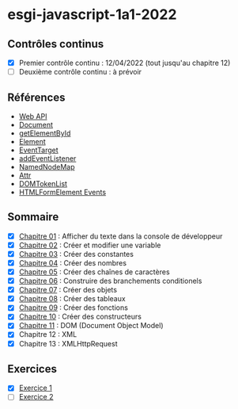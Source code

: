 # esgi-javascript-1a1-2022

## Contrôles continus

- [X] Premier contrôle continu : 12/04/2022 (tout jusqu'au chapitre 12)
- [ ] Deuxième contrôle continu : à prévoir

## Références

- [Web API](https://developer.mozilla.org/en-US/docs/Web/API)
- [Document](https://developer.mozilla.org/en-US/docs/Web/API/Document#methods)
- [getElementById](https://developer.mozilla.org/en-US/docs/Web/API/Document/getElementById)
- [Element](https://developer.mozilla.org/en-US/docs/Web/API/Element)
- [EventTarget](https://developer.mozilla.org/en-US/docs/Web/API/EventTarget)
- [addEventListener](https://developer.mozilla.org/en-US/docs/Web/API/EventTarget/addEventListener)
- [NamedNodeMap](https://developer.mozilla.org/en-US/docs/Web/API/NamedNodeMap)
- [Attr](https://developer.mozilla.org/en-US/docs/Web/API/Attr)
- [DOMTokenList](https://developer.mozilla.org/en-US/docs/Web/API/DOMTokenList)
- [HTMLFormElement Events](https://developer.mozilla.org/en-US/docs/Web/API/HTMLFormElement#events)

## Sommaire

- [X] [Chapitre 01](./chapitre-01) : Afficher du texte dans la console de développeur
- [X] [Chapitre 02](./chapitre-02) : Créer et modifier une variable
- [X] [Chapitre 03](./chapitre-03) : Créer des constantes
- [X] [Chapitre 04](./chapitre-04) : Créer des nombres
- [X] [Chapitre 05](./chapitre-05) : Créer des chaînes de caractères
- [X] [Chapitre 06](./chapitre-06) : Construire des branchements conditionels
- [X] [Chapitre 07](./chapitre-07) : Créer des objets
- [X] [Chapitre 08](./chapitre-08) : Créer des tableaux
- [X] [Chapitre 09](./chapitre-09) : Créer des fonctions
- [X] [Chapitre 10](./chapitre-10) : Créer des constructeurs
- [X] [Chapitre 11](./chapitre-11) : DOM (Document Object Model)
- [X] Chapitre 12 : XML
- [X] Chapitre 13 : XMLHttpRequest

## Exercices 

- [X] [Exercice 1](./exercice-1)
- [ ] [Exercice 2](./exercice-2/)
